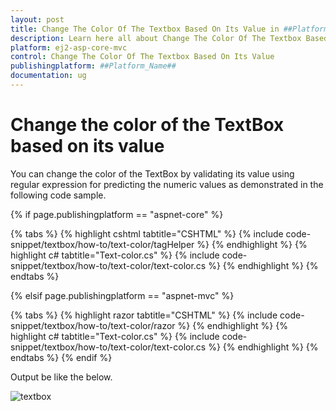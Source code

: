 ```yaml
---
layout: post
title: Change The Color Of The Textbox Based On Its Value in ##Platform_Name## Textbox Component
description: Learn here all about Change The Color Of The Textbox Based On Its Value in Syncfusion ##Platform_Name## Textbox component of syncfusion and more.
platform: ej2-asp-core-mvc
control: Change The Color Of The Textbox Based On Its Value
publishingplatform: ##Platform_Name##
documentation: ug
---
```



# Change the color of the TextBox based on its value

You can change the color of the TextBox by validating its value using regular expression for predicting the numeric values as demonstrated in the following code sample.

{% if page.publishingplatform == "aspnet-core" %}

{% tabs %}
{% highlight cshtml tabtitle="CSHTML" %}
{% include code-snippet/textbox/how-to/text-color/tagHelper %}
{% endhighlight %}
{% highlight c# tabtitle="Text-color.cs" %}
{% include code-snippet/textbox/how-to/text-color/text-color.cs %}
{% endhighlight %}
{% endtabs %}

{% elsif page.publishingplatform == "aspnet-mvc" %}

{% tabs %}
{% highlight razor tabtitle="CSHTML" %}
{% include code-snippet/textbox/how-to/text-color/razor %}
{% endhighlight %}
{% highlight c# tabtitle="Text-color.cs" %}
{% include code-snippet/textbox/how-to/text-color/text-color.cs %}
{% endhighlight %}
{% endtabs %}
{% endif %}



Output be like the below.

![textbox](../images/textbox-type.png)